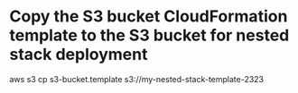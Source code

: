 # Copy the S3 bucket CloudFormation template to the S3 bucket for nested stack deployment

aws s3 cp s3-bucket.template s3://my-nested-stack-template-2323
